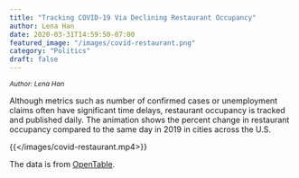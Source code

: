 ```yaml
---
title: "Tracking COVID-19 Via Declining Restaurant Occupancy"
author: Lena Han
date: 2020-03-31T14:59:50-07:00
featured_image: "/images/covid-restaurant.png"
category: "Politics"
draft: false
---
```

<sup>*Author: Lena Han*</sup>

Although metrics such as number of confirmed cases or unemployment claims often have significant time delays, restaurant occupancy is tracked and published daily. The animation shows the percent change in restaurant occupancy compared to the same day in 2019 in cities across the U.S.

{{</images/covid-restaurant.mp4>}}

The data is from [OpenTable](https://www.opentable.com/state-of-industry).

